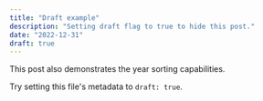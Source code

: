 ```yaml
---
title: "Draft example"
description: "Setting draft flag to true to hide this post."
date: "2022-12-31"
draft: true
---
```


This post also demonstrates the year sorting capabilities.

Try setting this file's metadata to `draft: true`.
